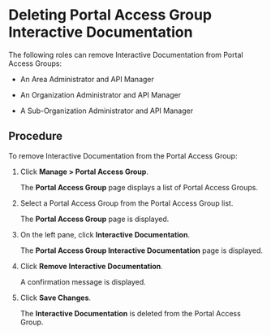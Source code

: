 ﻿---
sidebar_position: 3
---

# Deleting Portal Access Group Interactive Documentation

<head>
  <meta name="guidename" content="API Management"/>
  <meta name="context" content="GUID-bf504535-03c6-428b-93d8-8b7d2369d630"/>
</head>

The following roles can remove Interactive Documentation from Portal Access Groups: 

- An Area Administrator and API Manager

- An Organization Administrator and API Manager 

- A Sub-Organization Administrator and API Manager 

## Procedure

To remove Interactive Documentation from the Portal Access Group: 

1. Click **Manage > Portal Access Group**. 

   The **Portal Access Group** page displays a list of Portal Access Groups. 

2. Select a Portal Access Group from the Portal Access Group list. 

   The **Portal Access Group** page is displayed. 

3. On the left pane, click **Interactive Documentation**. 

   The **Portal Access Group Interactive Documentation** page is displayed. 

4. Click **Remove Interactive Documentation**. 

   A confirmation message is displayed. 

5. Click **Save Changes**. 

   The **Interactive Documentation** is deleted from the Portal Access Group. 
